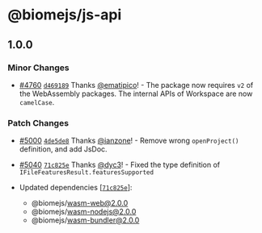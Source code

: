 # @biomejs/js-api

## 1.0.0

### Minor Changes

- [#4760](https://github.com/biomejs/biome/pull/4760) [`d469189`](https://github.com/biomejs/biome/commit/d469189298a2358989ee7e906b840f1d30fe5ad5) Thanks [@ematipico](https://github.com/ematipico)! - The package now requires `v2` of the WebAssembly packages. The internal APIs of Workspace are now `camelCase`.

### Patch Changes

- [#5000](https://github.com/biomejs/biome/pull/5000) [`4de5de8`](https://github.com/biomejs/biome/commit/4de5de82d7ee75f8a00836e8bd0f024ee029d01b) Thanks [@ianzone](https://github.com/ianzone)! - Remove wrong `openProject()` definition, and add JsDoc.

- [#5040](https://github.com/biomejs/biome/pull/5040) [`71c825e`](https://github.com/biomejs/biome/commit/71c825e65e58fc1937b55b4f26edafdd183a50f3) Thanks [@dyc3](https://github.com/dyc3)! - Fixed the type definition of `IFileFeaturesResult.featuresSupported`

- Updated dependencies [[`71c825e`](https://github.com/biomejs/biome/commit/71c825e65e58fc1937b55b4f26edafdd183a50f3)]:
  - @biomejs/wasm-web@2.0.0
  - @biomejs/wasm-nodejs@2.0.0
  - @biomejs/wasm-bundler@2.0.0
